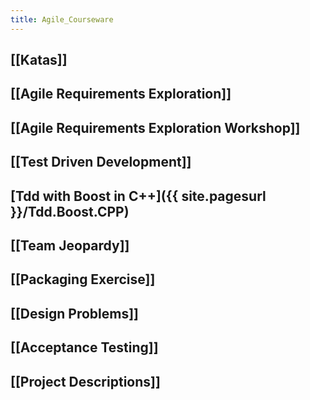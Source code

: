 ```yaml
---
title: Agile_Courseware
---
```

## [[Katas]]

## [[Agile Requirements Exploration]]

## [[Agile Requirements Exploration Workshop]]

## [[Test Driven Development]]

## [Tdd with Boost in C++]({{ site.pagesurl }}/Tdd.Boost.CPP)

## [[Team Jeopardy]]

## [[Packaging Exercise]]

## [[Design Problems]]

## [[Acceptance Testing]]

## [[Project Descriptions]]